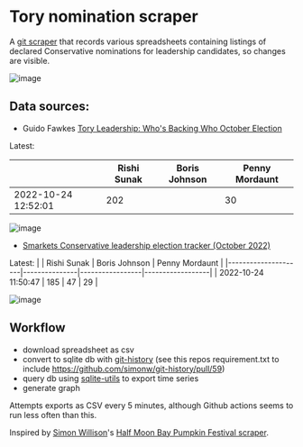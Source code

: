 # Tory nomination scraper

A [git scraper](https://simonwillison.net/2020/Oct/9/git-scraping/) that records various spreadsheets containing listings of declared Conservative nominations for leadership candidates, so changes are visible.

![image](https://github.com/tomviner/scrape-tory-nominations/blob/main/joint-time-series.png?raw=true)

## Data sources:
- Guido Fawkes [Tory Leadership: Who's Backing Who October Election](https://docs.google.com/spreadsheets/d/1PRufWhh2YAoxPUJEXeVaEOe7rcT1IINOXijeLI6o9Cc/htmlview)

Latest:
<!-- [[[cog
import cog
from headline_numbers import make_table
table = make_table('gf-noms-time-series.csv')
cog.out(table)
]]] -->
|                 |   Rishi Sunak | Boris Johnson   |   Penny Mordaunt |
|---------------------|---------------|-----------------|------------------|
| 2022-10-24 12:52:01 |           202 |                 |               30 |
<!-- [[[end]]] -->

![image](https://github.com/tomviner/scrape-tory-nominations/blob/main/gf-noms-time-series.png?raw=true)


- [Smarkets Conservative leadership election tracker (October 2022)](https://docs.google.com/spreadsheets/d/1t1MaeGTmOvmOOkUL8TDDJwqTTc-N1wmRxPeRe0k3yjM/htmlview)

Latest: <!-- [[[cog
import cog
from headline_numbers import make_table
table = make_table('smarkets-leaderboard-time-series.csv')
cog.out(table)
]]] -->
|                 |   Rishi Sunak |   Boris Johnson |   Penny Mordaunt |
|---------------------|---------------|-----------------|------------------|
| 2022-10-24 11:50:47 |           185 |              47 |               29 |
<!-- [[[end]]] -->

![image](https://github.com/tomviner/scrape-tory-nominations/raw/main/smarkets-leaderboard-time-series.png?raw=true)


## Workflow
- download spreadsheet as csv
- convert to sqlite db with [git-history](https://pypi.org/project/git-history/) (see this repos requirement.txt to include https://github.com/simonw/git-history/pull/59)
- query db using [sqlite-utils](https://pypi.org/project/sqlite-utils/) to export time series
- generate graph

Attempts exports as CSV every 5 minutes, although Github actions seems to run less often than this.

Inspired by [Simon Willison](https://twitter.com/simonw/)'s [Half Moon Bay Pumpkin Festival scraper](https://github.com/simonw/scrape-hmb-traffic).
